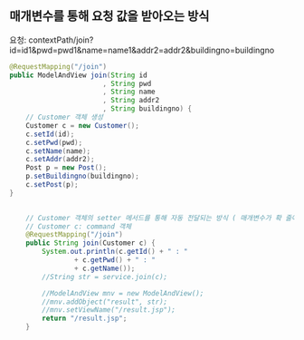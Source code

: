 ## 매개변수를 통해 요청 값을 받아오는 방식
요청: contextPath/join?id=id1&pwd=pwd1&name=name1&addr2=addr2&buildingno=buildingno
```java
@RequestMapping("/join")
public ModelAndView join(String id
					   , String pwd
					   , String name
					   , String addr2
					   , String buildingno) {
	// Customer 객체 생성
	Customer c = new Customer();
	c.setId(id);
	c.setPwd(pwd);
	c.setName(name);
	c.setAddr(addr2);
	Post p = new Post();
	p.setBuildingno(buildingno);
	c.setPost(p);
}
	
```
```java
	// Customer 객체의 setter 메서드를 통해 자동 전달되는 방식 ( 매개변수가 확 줄어듬 ) 
	// Customer c: command 객체
	@RequestMapping("/join")
	public String join(Customer c) {
		System.out.println(c.getId() + " : " 
				+ c.getPwd() + " : " 
				+ c.getName());
		//String str = service.join(c);

		//ModelAndView mnv = new ModelAndView();
		//mnv.addObject("result", str);
		//mnv.setViewName("/result.jsp");
		return "/result.jsp";
	}
```
<!--stackedit_data:
eyJoaXN0b3J5IjpbMTI4NzE2MDI2XX0=
-->